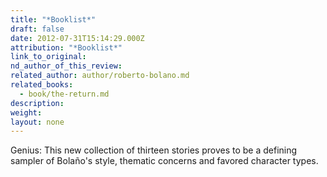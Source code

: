 ```yaml
---
title: "*Booklist*"
draft: false
date: 2012-07-31T15:14:29.000Z
attribution: "*Booklist*"
link_to_original:
nd_author_of_this_review:
related_author: author/roberto-bolano.md
related_books:
  - book/the-return.md
description:
weight:
layout: none
---
```

Genius: This new collection of thirteen stories proves to be a defining sampler of Bolaño's style, thematic concerns and favored character types.

